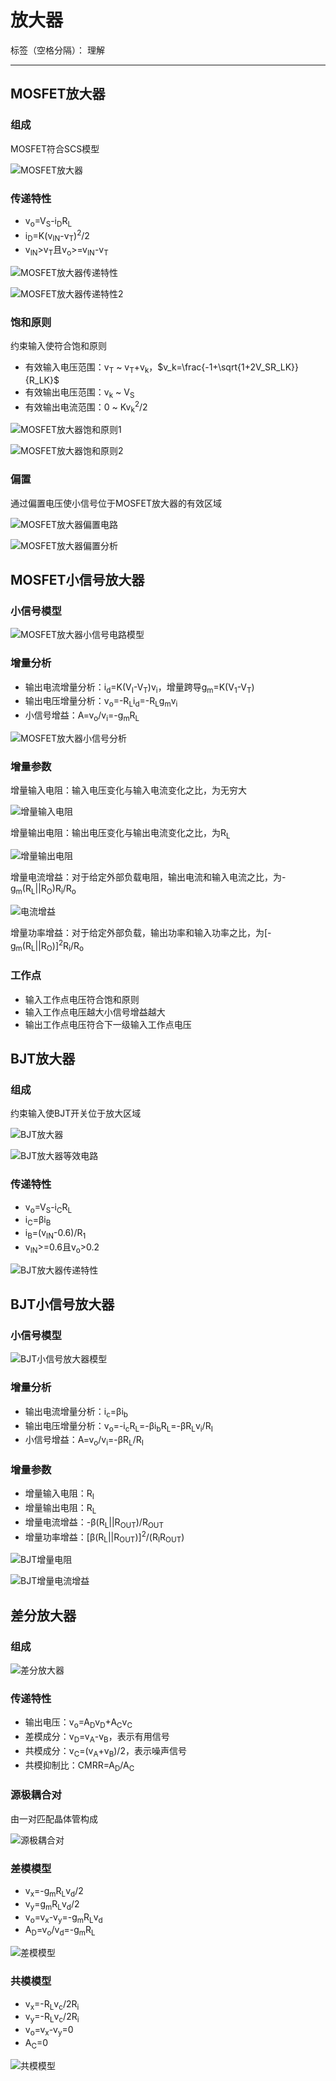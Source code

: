# 放大器

标签（空格分隔）： 理解

---

## MOSFET放大器

### 组成

MOSFET符合SCS模型

![MOSFET放大器](https://raw.githubusercontent.com/wchaochao/images/master/gitbook-circuit/MOSFET-amplifier.png)

### 传递特性

* v<sub>o</sub>=V<sub>S</sub>-i<sub>D</sub>R<sub>L</sub>
* i<sub>D</sub>=K(v<sub>IN</sub>-v<sub>T</sub>)<sup>2</sup>/2
* v<sub>IN</sub>>v<sub>T</sub>且v<sub>o</sub>>=v<sub>IN</sub>-v<sub>T</sub>

![MOSFET放大器传递特性](https://raw.githubusercontent.com/wchaochao/images/master/gitbook-circuit/MOSFET-amplifier-analysis.png)

![MOSFET放大器传递特性2](https://raw.githubusercontent.com/wchaochao/images/master/gitbook-circuit/MOSFET-amplifier-analysis-2.png)

### 饱和原则

约束输入使符合饱和原则

* 有效输入电压范围：v<sub>T</sub> ~ v<sub>T</sub>+v<sub>k</sub>，$v_k=\frac{-1+\sqrt{1+2V_SR_LK}}{R_LK}$
* 有效输出电压范围：v<sub>k</sub> ~ V<sub>S</sub>
* 有效输出电流范围：0 ~ Kv<sub>k</sub><sup>2</sup>/2

![MOSFET放大器饱和原则1](https://raw.githubusercontent.com/wchaochao/images/master/gitbook-circuit/MOSFET-amplifier-constraint-1.png)

![MOSFET放大器饱和原则2](https://raw.githubusercontent.com/wchaochao/images/master/gitbook-circuit/MOSFET-amplifier-constraint-2.png)

### 偏置

通过偏置电压使小信号位于MOSFET放大器的有效区域

![MOSFET放大器偏置电路](https://raw.githubusercontent.com/wchaochao/images/master/gitbook-circuit/MOSFET-amplifier-bias-1.png)

![MOSFET放大器偏置分析](https://raw.githubusercontent.com/wchaochao/images/master/gitbook-circuit/MOSFET-amplifier-bias-2.png)

## MOSFET小信号放大器

### 小信号模型

![MOSFET放大器小信号电路模型](https://raw.githubusercontent.com/wchaochao/images/master/gitbook-circuit/MOSFET-amplifier-small-singal-model.png)

### 增量分析

* 输出电流增量分析：i<sub>d</sub>=K(V<sub>I</sub>-V<sub>T</sub>)v<sub>i</sub>，增量跨导g<sub>m</sub>=K(V<sub>1</sub>-V<sub>T</sub>)
* 输出电压增量分析：v<sub>o</sub>=-R<sub>L</sub>i<sub>d</sub>=-R<sub>L</sub>g<sub>m</sub>v<sub>i</sub>
* 小信号增益：A=v<sub>o</sub>/v<sub>i</sub>=-g<sub>m</sub>R<sub>L</sub>

![MOSFET放大器小信号分析](https://raw.githubusercontent.com/wchaochao/images/master/gitbook-circuit/MOSFET-amplifier-small-singal.png)

### 增量参数

增量输入电阻：输入电压变化与输入电流变化之比，为无穷大

![增量输入电阻](https://raw.githubusercontent.com/wchaochao/images/master/gitbook-circuit/incremental-input-resistance.png)

增量输出电阻：输出电压变化与输出电流变化之比，为R<sub>L</sub>

![增量输出电阻](https://raw.githubusercontent.com/wchaochao/images/master/gitbook-circuit/incremental-output-resistance.png)

增量电流增益：对于给定外部负载电阻，输出电流和输入电流之比，为-g<sub>m</sub>(R<sub>L</sub>||R<sub>O</sub>)R<sub>i</sub>/R<sub>o</sub>

![电流增益](https://raw.githubusercontent.com/wchaochao/images/master/gitbook-circuit/incremental-i-gain.png)

增量功率增益：对于给定外部负载，输出功率和输入功率之比，为[-g<sub>m</sub>(R<sub>L</sub>||R<sub>O</sub>)]<sup>2</sup>R<sub>i</sub>/R<sub>o</sub>

### 工作点

* 输入工作点电压符合饱和原则
* 输入工作点电压越大小信号增益越大
* 输出工作点电压符合下一级输入工作点电压

## BJT放大器

### 组成

约束输入使BJT开关位于放大区域

![BJT放大器](https://raw.githubusercontent.com/wchaochao/images/master/gitbook-circuit/BJT-amplifier.png)

![BJT放大器等效电路](https://raw.githubusercontent.com/wchaochao/images/master/gitbook-circuit/BJT-amplifier-circuit.png)

### 传递特性

* v<sub>o</sub>=V<sub>S</sub>-i<sub>C</sub>R<sub>L</sub>
* i<sub>C</sub>=βi<sub>B</sub>
* i<sub>B</sub>=(v<sub>IN</sub>-0.6)/R<sub>1</sub>
* v<sub>IN</sub>>=0.6且v<sub>o</sub>>0.2

![BJT放大器传递特性](https://raw.githubusercontent.com/wchaochao/images/master/gitbook-circuit/BJT-amplifier-analysis.png)

## BJT小信号放大器

### 小信号模型

![BJT小信号放大器模型](https://raw.githubusercontent.com/wchaochao/images/master/gitbook-circuit/BJT-amplifier-small-singal-model.png)

### 增量分析

* 输出电流增量分析：i<sub>c</sub>=βi<sub>b</sub>
* 输出电压增量分析：v<sub>o</sub>=-i<sub>c</sub>R<sub>L</sub>=-βi<sub>b</sub>R<sub>L</sub>=-βR<sub>L</sub>v<sub>i</sub>/R<sub>I</sub>
* 小信号增益：A=v<sub>o</sub>/v<sub>i</sub>=-βR<sub>L</sub>/R<sub>I</sub>

### 增量参数

* 增量输入电阻：R<sub>I</sub>
* 增量输出电阻：R<sub>L</sub>
* 增量电流增益：-β(R<sub>L</sub>||R<sub>OUT</sub>)/R<sub>OUT</sub>
* 增量功率增益：[β(R<sub>L</sub>||R<sub>OUT</sub>)]<sup>2</sup>/(R<sub>I</sub>R<sub>OUT</sub>)

![BJT增量电阻](https://raw.githubusercontent.com/wchaochao/images/master/gitbook-circuit/BJT-incremental-resistance.png)

![BJT增量电流增益](https://raw.githubusercontent.com/wchaochao/images/master/gitbook-circuit/BJT-incremental-i-gain.png)

## 差分放大器

### 组成

![差分放大器](https://raw.githubusercontent.com/wchaochao/images/master/gitbook-circuit/differential-amplifier.png)

### 传递特性

* 输出电压：v<sub>o</sub>=A<sub>D</sub>v<sub>D</sub>+A<sub>C</sub>v<sub>C</sub>
* 差模成分：v<sub>D</sub>=v<sub>A</sub>-v<sub>B</sub>，表示有用信号
* 共模成分：v<sub>C</sub>=(v<sub>A</sub>+v<sub>B</sub>)/2，表示噪声信号
* 共模抑制比：CMRR=A<sub>D</sub>/A<sub>C</sub>

### 源极耦合对

由一对匹配晶体管构成

![源极耦合对](https://raw.githubusercontent.com/wchaochao/images/master/gitbook-circuit/source-coupled-pair.png)

### 差模模型

* v<sub>x</sub>=-g<sub>m</sub>R<sub>L</sub>v<sub>d</sub>/2
* v<sub>y</sub>=g<sub>m</sub>R<sub>L</sub>v<sub>d</sub>/2
* v<sub>o</sub>=v<sub>x</sub>-v<sub>y</sub>=-g<sub>m</sub>R<sub>L</sub>v<sub>d</sub>
* A<sub>D</sub>=v<sub>o</sub>/v<sub>d</sub>=-g<sub>m</sub>R<sub>L

![差模模型](https://raw.githubusercontent.com/wchaochao/images/master/gitbook-circuit/differential-model.png)

### 共模模型

* v<sub>x</sub>=-R<sub>L</sub>v<sub>c</sub>/2R<sub>i</sub>
* v<sub>y</sub>=-R<sub>L</sub>v<sub>c</sub>/2R<sub>i</sub>
* v<sub>o</sub>=v<sub>x</sub>-v<sub>y</sub>=0
* A<sub>C</sub>=0

![共模模型](https://raw.githubusercontent.com/wchaochao/images/master/gitbook-circuit/common-model.png)
